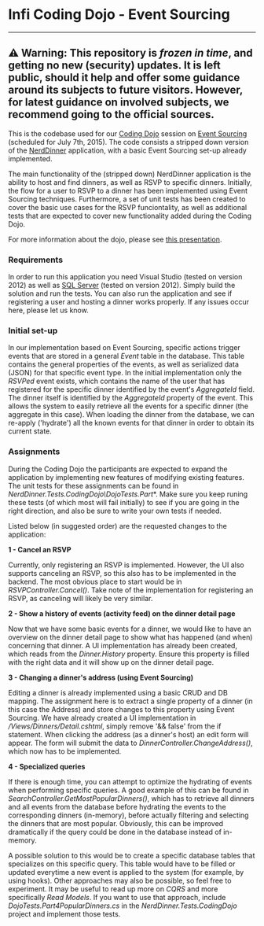 # Infi Coding Dojo - Event Sourcing

----
**⚠ Warning:** This repository is _frozen in time_, and getting no new (security) updates. It is left public, should it help and offer some guidance around its subjects to future visitors. However, for latest guidance on involved subjects, we recommend going to the official sources.
----

This is the codebase used for our [Coding Dojo](http://code.joejag.com/2009/the-coding-dojo.html) session on [Event Sourcing](https://msdn.microsoft.com/en-us/library/jj591559.aspx) (scheduled for July 7th, 2015). The code consists a stripped down version of the [NerdDinner](http://www.nerddinner.com) application, with a basic Event Sourcing set-up already implemented.

The main functionality of the (stripped down) NerdDinner application is the ability to host and find dinners, as well as RSVP to specific dinners. Initially, the flow for a user to RSVP to a dinner has been implemented using Event Sourcing techniques. Furthermore, a set of unit tests has been created to cover the basic use cases for the RSVP funciontality, as well as additional tests that are expected to cover new functionality added during the Coding Dojo.

For more information about the dojo, please see [this presentation](coding-dojo-event-sourcing.pptx).

### Requirements

In order to run this application you need Visual Studio (tested on version 2012) as well as [SQL Server](http://www.hanselman.com/blog/DownloadSQLServerExpress.aspx) (tested on version 2012). Simply build the solution and run the tests. You can also run the application and see if registering a user and hosting a dinner works properly. If any issues occur here, please let us know.

### Initial set-up ###

In our implementation based on Event Sourcing, specific actions trigger events that are stored in a general *Event* table in the database. This table contains the general properties of the events, as well as serialized data (JSON) for that specific event type. In the initial implementation only the *RSVPed* event exists, which contains the name of the user that has registered for the specific dinner identified by the event's *AggregateId* field. The dinner itself is identified by the *AggregateId* property of the event. This allows the system to easily retrieve all the events for a specific dinner (the aggregate in this case). When loading the dinner from the database, we can re-apply ('hydrate') all the known events for that dinner in order to obtain its current state. 

### Assignments

During the Coding Dojo the participants are expected to expand the application by implementing new features of modifying existing features. The unit tests for these assignments can be found in *NerdDinner.Tests.CodingDojo\DojoTests.Part**. Make sure you keep runing these tests (of which most will fail initially) to see if you are going in the right direction, and also be sure to write your own tests if needed. 

Listed below (in suggested order) are the requested changes to the application:

**1 - Cancel an RSVP**

Currently, only registering an RSVP is implemented. However, the UI also supports canceling an RSVP, so this also has to be implemented in the backend. The most obvious place to start would be in *RSVPController.Cancel()*. Take note of the implementation for registering an RSVP, as canceling will likely be very similar.

**2 - Show a history of events (activity feed) on the dinner detail page**

Now that we have some basic events for a dinner, we would like to have an overview on the dinner detail page to show what has happened (and when) concerning that dinner. A UI implementation has already been created, which reads from the *Dinner.History* property. Ensure this property is filled with the right data and it will show up on the dinner detail page.

**3 - Changing a dinner's address (using Event Sourcing)**

Editing a dinner is already implemented using a basic CRUD and DB mapping. The assignment here is to extract a single property of a dinner (in this case the Address) and store changes to this property using Event Sourcing. We have already created a UI implementation in */Views/Dinners/Detail.cshtml*, simply remove '&& false' from the if statement. When clicking the address (as a dinner's host) an edit form will appear. The form will submit the data to *DinnerController.ChangeAddress()*, which now has to be implemented.

**4 - Specialized queries**

If there is enough time, you can attempt to optimize the hydrating of events when performing specific queries. A good example of this can be found in *SearchController.GetMostPopularDinners()*, which has to retrieve all dinners and all events from the database before hydrating the events to the corresponding dinners (in-memory), before actually filtering and selecting the dinners that are most popular. Obviously, this can be improved dramatically if the query could be done in the database instead of in-memory. 

A possible solution to this would be to create a specific database tables that specializes on this specific query. This table would have to be filled or updated everytime a new event is applied to the system (for example, by using hooks). Other approaches may also be possible, so feel free to experiment. It may be useful to read up more on *CQRS* and more specifically *Read Models*. If you want to use that approach, include *DojoTests.Part4PopularDinners.cs* in the *NerdDinner.Tests.CodingDojo* project and implement those tests.
